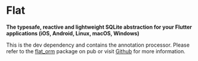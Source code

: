 # Flat
**The typesafe, reactive and lightweight SQLite abstraction for your Flutter applications (iOS, Android, Linux, macOS, Windows)**

This is the dev dependency and contains the annotation processor.
Please refer to the [flat_orm](https://pub.dartlang.org/packages/flat_orm) package on pub or visit [Github](https://github.com/Amir-P/flat) for more information.